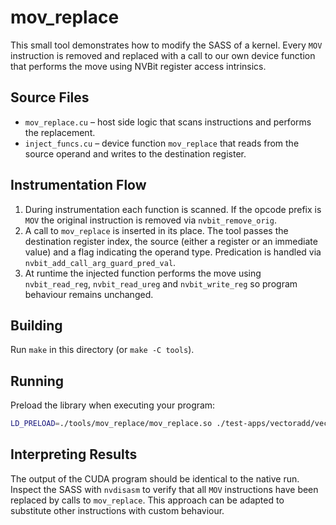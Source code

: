 # mov_replace

This small tool demonstrates how to modify the SASS of a kernel. Every `MOV` instruction is removed and replaced with a call to our own device function that performs the move using NVBit register access intrinsics.

## Source Files
- `mov_replace.cu` – host side logic that scans instructions and performs the replacement.
- `inject_funcs.cu` – device function `mov_replace` that reads from the source operand and writes to the destination register.

## Instrumentation Flow
1. During instrumentation each function is scanned. If the opcode prefix is `MOV` the original instruction is removed via `nvbit_remove_orig`.
2. A call to `mov_replace` is inserted in its place. The tool passes the destination register index, the source (either a register or an immediate value) and a flag indicating the operand type. Predication is handled via `nvbit_add_call_arg_guard_pred_val`.
3. At runtime the injected function performs the move using `nvbit_read_reg`, `nvbit_read_ureg` and `nvbit_write_reg` so program behaviour remains unchanged.

## Building
Run `make` in this directory (or `make -C tools`).

## Running
Preload the library when executing your program:

```bash
LD_PRELOAD=./tools/mov_replace/mov_replace.so ./test-apps/vectoradd/vectoradd
```

## Interpreting Results
The output of the CUDA program should be identical to the native run. Inspect the SASS with `nvdisasm` to verify that all `MOV` instructions have been replaced by calls to `mov_replace`. This approach can be adapted to substitute other instructions with custom behaviour.
